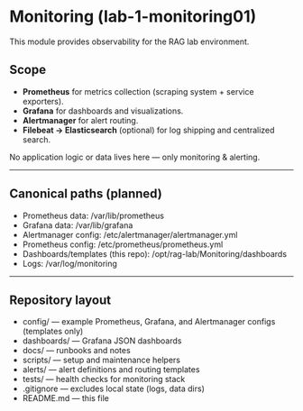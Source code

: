 # Monitoring (lab-1-monitoring01)

This module provides observability for the RAG lab environment.

## Scope
- **Prometheus** for metrics collection (scraping system + service exporters).
- **Grafana** for dashboards and visualizations.
- **Alertmanager** for alert routing.
- **Filebeat → Elasticsearch** (optional) for log shipping and centralized search.

No application logic or data lives here — only monitoring & alerting.

---

## Canonical paths (planned)
- Prometheus data: /var/lib/prometheus
- Grafana data: /var/lib/grafana
- Alertmanager config: /etc/alertmanager/alertmanager.yml
- Prometheus config: /etc/prometheus/prometheus.yml
- Dashboards/templates (this repo): /opt/rag-lab/Monitoring/dashboards
- Logs: /var/log/monitoring

---

## Repository layout
- config/ — example Prometheus, Grafana, and Alertmanager configs (templates only)
- dashboards/ — Grafana JSON dashboards
- docs/ — runbooks and notes
- scripts/ — setup and maintenance helpers
- alerts/ — alert definitions and routing templates
- tests/ — health checks for monitoring stack
- .gitignore — excludes local state (logs, data dirs)
- README.md — this file


